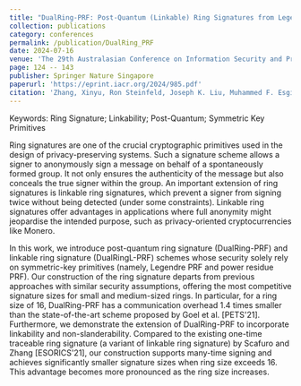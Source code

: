 ```yaml
---
title: "DualRing-PRF: Post-Quantum (Linkable) Ring Signatures from Legendre and Power Residue PRFs"
collection: publications
category: conferences
permalink: /publication/DualRing_PRF
date: 2024-07-16
venue: 'The 29th Australasian Conference on Information Security and Privacy (ACISP 2024)'
page: 124 -- 143
publisher: Springer Nature Singapore
paperurl: 'https://eprint.iacr.org/2024/985.pdf'
citation: 'Zhang, Xinyu, Ron Steinfeld, Joseph K. Liu, Muhammed F. Esgin, Dongxi Liu, and Sushmita Ruj. "DualRing-PRF: Post-quantum (Linkable) Ring Signatures from Legendre and Power Residue PRFs." In Australasian Conference on Information Security and Privacy, pp. 124-143. Singapore: Springer Nature Singapore, 2024.'
---
```

Keywords: Ring Signature; Linkability; Post-Quantum; Symmetric Key Primitives

Ring signatures are one of the crucial cryptographic primitives used in the design of privacy-preserving systems. Such a signature scheme allows a signer to anonymously sign a message on behalf of a spontaneously formed group. It not only ensures the authenticity of the message but also conceals the true signer within the group. An important extension of ring signatures is linkable ring signatures, which prevent a signer from signing twice without being detected (under some constraints). Linkable ring signatures offer advantages in applications where full anonymity might jeopardise the intended purpose, such as privacy-oriented cryptocurrencies like Monero.

In this work, we introduce post-quantum ring signature (DualRing-PRF) and linkable ring signature (DualRingL-PRF) schemes whose security solely rely on symmetric-key primitives (namely, Legendre PRF and power residue PRF). Our construction of the ring signature departs from previous approaches with similar security assumptions, offering the most competitive signature sizes for small and medium-sized rings. In particular, for a ring size of 16, DualRing-PRF has a communication overhead 1.4 times smaller than the state-of-the-art scheme proposed by Goel et al. [PETS'21]. Furthermore, we demonstrate the extension of DualRing-PRF to incorporate linkability and non-slanderability. Compared to the existing one-time traceable ring signature (a variant of linkable ring signature) by Scafuro and Zhang [ESORICS'21], our construction supports many-time signing and achieves significantly smaller signature sizes when ring size exceeds 16. This advantage becomes more pronounced as the ring size increases.
